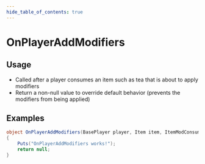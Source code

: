 ```yaml
---
hide_table_of_contents: true
---
```


# OnPlayerAddModifiers

## Usage

* Called after a player consumes an item such as tea that is about to apply modifiers
* Return a non-null value to override default behavior (prevents the modifiers from being applied)

## Examples

```csharp title=""
object OnPlayerAddModifiers(BasePlayer player, Item item, ItemModConsumable consumable)
{
    Puts("OnPlayerAddModifiers works!");
    return null;
}
```
